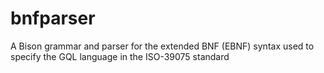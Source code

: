 # bnfparser
A Bison grammar and parser for the extended BNF (EBNF) syntax used to specify the GQL language in the ISO-39075 standard
